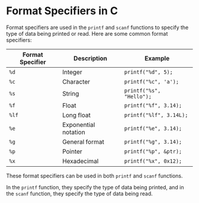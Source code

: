 # Format Specifiers in C

Format specifiers are used in the `printf` and `scanf` functions to specify the type of data being printed or read. Here are some common format specifiers:

| Format Specifier | Description | Example |
| --- | --- | --- |
| `%d` | Integer | `printf("%d", 5);` |
| `%c` | Character | `printf("%c", 'a');` |
| `%s` | String | `printf("%s", "Hello");` |
| `%f` | Float | `printf("%f", 3.14);` |
| `%lf` | Long float | `printf("%lf", 3.14L);` |
| `%e` | Exponential notation | `printf("%e", 3.14);` |
| `%g` | General format | `printf("%g", 3.14);` |
| `%p` | Pointer | `printf("%p", &ptr);` |
| `%x` | Hexadecimal | `printf("%x", 0x12);` |

These format specifiers can be used in both `printf` and `scanf` functions.

In the `printf` function, they specify the type of data being printed, and in the `scanf` function, they specify the type of data being read.